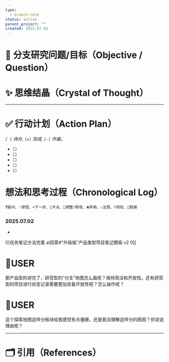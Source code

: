 ```yaml
---
type:
  - branch-note
status: active
parent_project: ""
created: 2025.07.02
---
```

# 🎯 分支研究问题/目标（Objective / Question）


# ✨ 思维结晶（Crystal of Thought）




---
# ✅ 行动计划（Action Plan）
*`[ ]` 待办, `[x]` 完成, `[-]` 作废。*

- [ ] 
- [ ] 
- [ ] 
- [ ] 
- [ ] 

# 想法和思考过程（Chronological Log）
`❓疑问、💡顿悟、➡️下一步、🚧卡点、🔄调整/修改、❌弃用、⚠️注意、‼️惊叹、🔗链接`
### 2025.07.02
- 
![[任务笔记方法完善 ai回答#“升级版”产品类型项目笔记模板 v2 0]]

# 🧘USER
那产品型的讲完了，研究型的“分支”地图怎么画呢？保持简洁和开放性。还有研究型的项目进行状态记录需要更加具备开放性吧？怎么操作呢？

# 🧘USER
这个探索地图这样分板块给我感觉有点僵硬。还是我没理解这样分的原因？你说说理由呢？




---
# 🗂️ 引用（References）

[^1]: 


